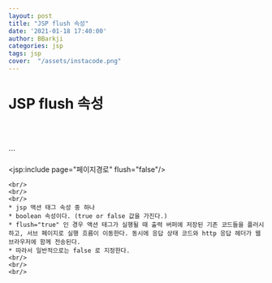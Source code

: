 ```yaml
---
layout: post
title: "JSP flush 속성"
date: '2021-01-18 17:40:00'
author: BBarkji
categories: jsp
tags: jsp
cover:  "/assets/instacode.png"
---
```




# JSP flush 속성  
<br/>
<br/>
<br/>
```

<jsp:include page="페이지경로" flush="false"/>

```
<br/>
<br/>
<br/>
* jsp 액션 태그 속성 중 하나
* boolean 속성이다. (true or false 값을 가진다.)
* flush="true" 인 경우 액션 태그가 실행될 때 출력 버퍼에 저장된 기존 코드들을 플러시하고, 서브 페이지로 실행 흐름이 이동한다. 동시에 응답 상태 코드와 http 응답 헤더가 웹 브라우저에 함께 전송된다.
* 따라서 일반적으로는 false 로 지정한다. 
<br/>
<br/>
<br/>
